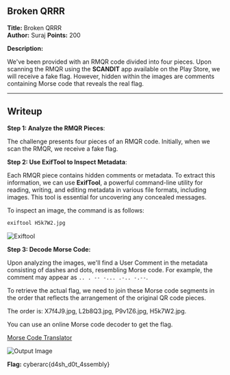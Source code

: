 ## Broken QRRR
**Title:** Broken QRRR  
**Author:** Suraj 
**Points:** 200  

**Description:**  

We've been provided with an RMQR code divided into four pieces. Upon scanning the RMQR using the **SCANDIT** app available on the Play Store, we will receive a fake flag. However, hidden within the images are comments containing Morse code that reveals the real flag.


---

## Writeup

**Step 1: Analyze the RMQR Pieces**:  

   The challenge presents four pieces of an RMQR code. Initially, when we scan the RMQR, we receive a fake flag.

**Step 2: Use ExifTool to Inspect Metadata**:  

   Each RMQR piece contains hidden comments or metadata. To extract this information, we can use **ExifTool**, a powerful command-line utility for reading, writing, and editing metadata in various file formats, including       images. This tool is essential for uncovering any concealed messages.
   
   To inspect an image, the command is as follows:

   ```bash
   exiftool H5k7W2.jpg
   ```

   ![Exiftool](img/image.png)

**Step 3: Decode Morse Code:**

   Upon analyzing the images, we'll find a User Comment in the metadata consisting of dashes and dots, resembling Morse code. For example, the comment may appear as `.. . -- -... .-.. -.--`.

   To retrieve the actual flag, we need to join these Morse code segments in the order that reflects the arrangement of the original QR code pieces.

   The order is: X7f4J9.jpg, L2b8Q3.jpg, P9v1Z6.jpg, H5k7W2.jpg.

   You can use an online Morse code decoder to get the flag.

   [Morse Code Translator](https://morsecode.world/international/translator.html)

   ![Output Image](img/output.png)

**Flag:** cyberarc{d4sh_d0t_4ssembly}



